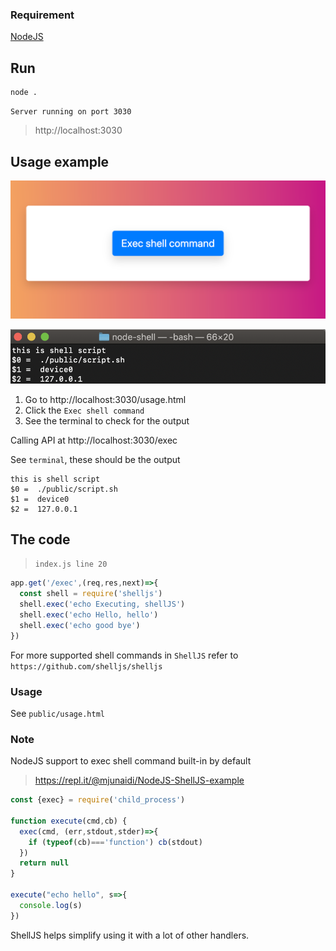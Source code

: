 ### Requirement

[NodeJS](https://nodejs.org/en/download)

## Run

    node .

`Server running on port 3030`

> http://localhost:3030

## Usage example

![](./screenshot.png)

![](./terminal.png)

1. Go to http://localhost:3030/usage.html
2. Click the `Exec shell command`
3. See the terminal to check for the output

Calling API at http://localhost:3030/exec

See `terminal`, these should be the output

```
this is shell script
$0 =  ./public/script.sh
$1 =  device0
$2 =  127.0.0.1
```

## The code

> `index.js line 20`

```javascript
app.get('/exec',(req,res,next)=>{
  const shell = require('shelljs')
  shell.exec('echo Executing, shellJS')
  shell.exec('echo Hello, hello')
  shell.exec('echo good bye')
})
```

For more supported shell commands in `ShellJS` refer to `https://github.com/shelljs/shelljs`

### Usage

See `public/usage.html`

### Note

NodeJS support to exec shell command built-in by default

> https://repl.it/@mjunaidi/NodeJS-ShellJS-example

```javascript
const {exec} = require('child_process')

function execute(cmd,cb) {
  exec(cmd, (err,stdout,stder)=>{
    if (typeof(cb)==='function') cb(stdout)
  })
  return null
}

execute("echo hello", s=>{
  console.log(s)
})
```

ShellJS helps simplify using it with a lot of other handlers.
